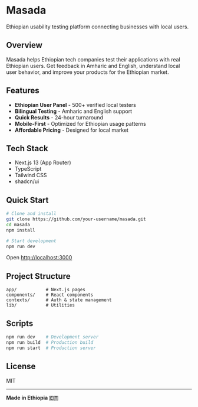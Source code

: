 # Masada

Ethiopian usability testing platform connecting businesses with local users.

## Overview

Masada helps Ethiopian tech companies test their applications with real Ethiopian users. Get feedback in Amharic and English, understand local user behavior, and improve your products for the Ethiopian market.

## Features

- **Ethiopian User Panel** - 500+ verified local testers
- **Bilingual Testing** - Amharic and English support
- **Quick Results** - 24-hour turnaround
- **Mobile-First** - Optimized for Ethiopian usage patterns
- **Affordable Pricing** - Designed for local market

## Tech Stack

- Next.js 13 (App Router)
- TypeScript
- Tailwind CSS
- shadcn/ui

## Quick Start

```bash
# Clone and install
git clone https://github.com/your-username/masada.git
cd masada
npm install

# Start development
npm run dev
```

Open [http://localhost:3000](http://localhost:3000)

## Project Structure

```
app/           # Next.js pages
components/    # React components
contexts/      # Auth & state management
lib/           # Utilities
```

## Scripts

```bash
npm run dev    # Development server
npm run build  # Production build
npm run start  # Production server
```

## License

MIT

---

**Made in Ethiopia 🇪🇹**